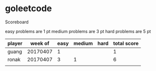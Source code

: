 # goleetcode
Scoreboard

easy problems are 1 pt
medium problems are 3 pt
hard problems are 5 pt

| player | week of  | easy | medium | hard | total score |
|--------|----------|------|--------|------|-------------|
| guang  | 20170407 |    1 |        |      |           1 |
| ronak  | 20170407 |    3 |      1 |      |           6 |
|        |          |      |        |      |             |
